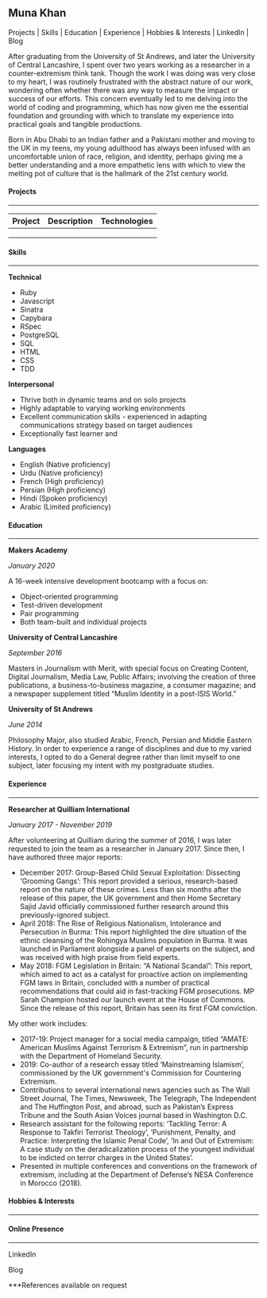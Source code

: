## Muna Khan

Projects | Skills | Education | Experience | Hobbies & Interests | LinkedIn | Blog

After graduating from the University of St Andrews, and later the University of Central Lancashire, I spent over two years working as a researcher in a counter-extremism think tank. Though the work I was doing was very close to my heart, I was routinely frustrated with the abstract nature of our work, wondering often whether there was any way to measure the impact or success of our efforts. This concern eventually led to me delving into the world of coding and programming, which has now given me the essential foundation and grounding with which to translate my experience into practical goals and tangible productions. 

Born in Abu Dhabi to an Indian father and a Pakistani mother and moving to the UK in my teens, my young adulthood has always been infused with an uncomfortable union of race, religion, and identity, perhaps giving me a better understanding and a more empathetic lens with which to view the melting pot of culture that is the hallmark of the 21st century world.



#### Projects

------

| Project | Description | Technologies |
| ------- | ----------- | ------------ |
|         |             |              |
|         |             |              |
|         |             |              |



#### Skills

------

**Technical**

- Ruby
- Javascript
- Sinatra
- Capybara
- RSpec
- PostgreSQL
- SQL
- HTML
- CSS
- TDD

**Interpersonal**

- Thrive both in dynamic teams and on solo projects
- Highly adaptable to varying working environments
- Excellent communication skills - experienced in adapting communications strategy based on target audiences
- Exceptionally fast learner and

**Languages**

- English (Native proficiency)
- Urdu (Native proficiency)
- French (High proficiency)
- Persian (High proficiency)
- Hindi (Spoken proficiency)
- Arabic (Limited proficiency)

#### Education

------

**Makers Academy**

*January 2020*

A 16-week intensive development bootcamp with a focus on:

- Object-oriented programming
- Test-driven development
- Pair programming
- Both team-built and individual projects

**University of Central Lancashire**

*September 2016*

Masters in  Journalism with Merit, with special focus on Creating Content, Digital  Journalism, Media Law, Public Affairs; involving the creation of three  publications, a business-to-business magazine, a consumer magazine; and a  newspaper supplement titled “Muslim Identity in a post-ISIS World.”  

**University of St Andrews**

*June 2014*

Philosophy Major, also studied Arabic, French, Persian and Middle Eastern History. In order to experience a range of disciplines and due to my varied interests, I opted to do a General degree rather than limit myself to one subject, later focusing my intent with my postgraduate studies.  



#### Experience

------

**Researcher at Quilliam International**

*January 2017 - November 2019*

After  volunteering at Quilliam during the summer of 2016, I was later requested to  join the team as a researcher in January 2017. Since then, I have authored  three major reports:

- December 2017: Group-Based Child Sexual Exploitation: Dissecting ‘Grooming Gangs’: This report provided a serious, research-based report on the nature of these crimes. Less than six months after the release of this paper, the UK government and then Home Secretary Sajid Javid officially commissioned further research around this previously-ignored subject.
- April 2018: The Rise of Religious  Nationalism, Intolerance and Persecution in Burma: This report highlighted the dire situation of the ethnic cleansing of the Rohingya Muslims population in Burma. It was  launched in Parliament alongside a panel of experts on the subject, and was  received with high praise from field experts.
- May 2018: FGM Legislation in Britain: “A National Scandal”: This report, which aimed to act as a catalyst for proactive action on implementing FGM laws in Britain, concluded with a number of practical recommendations that could aid in fast-tracking FGM prosecutions. MP Sarah Champion hosted our launch event at the House of Commons. Since the release of this report, Britain has seen its first FGM conviction.

My other  work includes:

- 2017-19: Project manager for a  social media campaign, titled “AMATE: American Muslims Against Terrorism  & Extremism”, run in partnership with the Department of Homeland Security.
- 2019: Co-author of a research  essay titled ‘Mainstreaming Islamism’, commissioned by the UK government's Commission for  Countering Extremism.
- Contributions to several international news agencies such as  The Wall Street Journal, The Times, Newsweek, The Telegraph, The Independent  and The Huffington Post, and abroad, such as Pakistan’s Express Tribune and  the South Asian Voices journal based in Washington D.C.
- Research assistant for the  following reports: ‘Tackling Terror: A Response to Takfiri Terrorist  Theology’, ‘Punishment, Penalty, and Practice: Interpreting the Islamic Penal  Code’, ‘In and Out of Extremism: A case study on the deradicalization process of the youngest individual to be indicted on terror charges in the United  States’.
- Presented in multiple  conferences and conventions on the framework of extremism, including at the  Department of Defense’s NESA Conference in Morocco (2018).

#### Hobbies & Interests

------



#### Online Presence

------

LinkedIn

Blog



***References available on request
